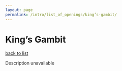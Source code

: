```yaml
---
layout: page
permalink: /intro/list_of_openings/king’s-gambit/
---
```


# King’s Gambit

[back to list](..)

Description unavailable